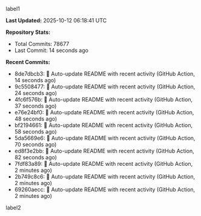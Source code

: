 
label1 
<!-- ACTIVITY_START -->
**Last Updated:** 2025-10-12 06:18:41 UTC

**Repository Stats:**
- Total Commits: 78677
- Last Commit: 14 seconds ago

**Recent Commits:**
- 8de7dbcb3: 🤖 Auto-update README with recent activity (GitHub Action, 14 seconds ago)
- 9c5508477: 🤖 Auto-update README with recent activity (GitHub Action, 24 seconds ago)
- 4fc6f576b: 🤖 Auto-update README with recent activity (GitHub Action, 37 seconds ago)
- e76e24bf0: 🤖 Auto-update README with recent activity (GitHub Action, 48 seconds ago)
- bf2194661: 🤖 Auto-update README with recent activity (GitHub Action, 58 seconds ago)
- 5da5669e6: 🤖 Auto-update README with recent activity (GitHub Action, 70 seconds ago)
- ed8f3e2bb: 🤖 Auto-update README with recent activity (GitHub Action, 82 seconds ago)
- 7fdf83a89: 🤖 Auto-update README with recent activity (GitHub Action, 2 minutes ago)
- 2b749c8c6: 🤖 Auto-update README with recent activity (GitHub Action, 2 minutes ago)
- 69260aecc: 🤖 Auto-update README with recent activity (GitHub Action, 2 minutes ago)
<!-- ACTIVITY_END -->

label2
